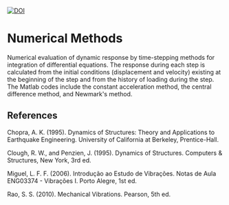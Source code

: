 [![DOI](https://zenodo.org/badge/534288795.svg)](https://zenodo.org/badge/latestdoi/534288795)

# Numerical Methods 

Numerical evaluation of dynamic response by time-stepping methods for integration of differential equations. The response during each step is calculated from the initial conditions (displacement and velocity) existing at the beginning of the step and from the history of loading during the step. The Matlab codes include the constant acceleration method, the central difference method, and Newmark's method.


## References

Chopra, A. K. (1995). Dynamics of Structures: Theory and Applications to Earthquake Engineering. University of California at Berkeley, Prentice-Hall.

Clough, R. W., and Penzien, J. (1995). Dynamics of Structures. Computers & Structures, New York, 3rd ed.

Miguel, L. F. F. (2006). Introdução ao Estudo de Vibrações. Notas de Aula ENG03374 - Vibrações I. Porto Alegre, 1st ed.

Rao, S. S. (2010). Mechanical Vibrations. Pearson, 5th ed.
